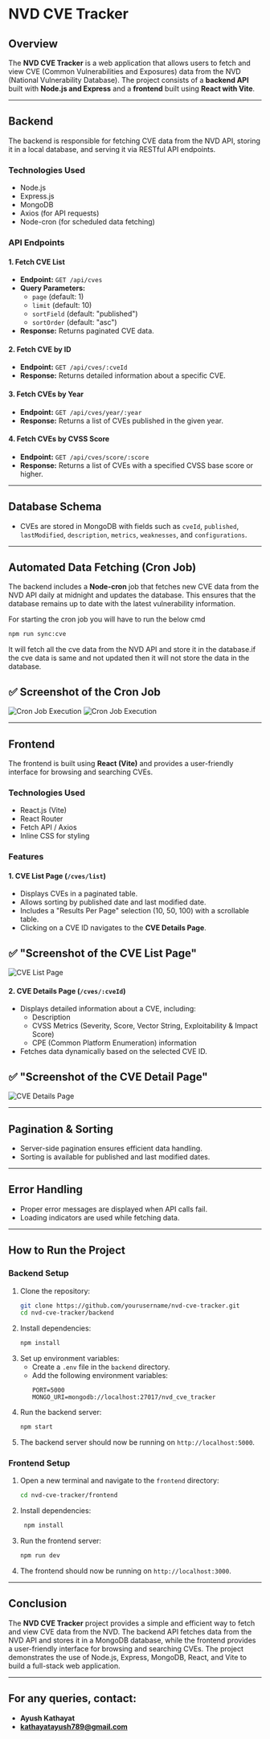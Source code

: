 # NVD CVE Tracker

## Overview

The **NVD CVE Tracker** is a web application that allows users to fetch and view CVE (Common Vulnerabilities and Exposures) data from the NVD (National Vulnerability Database). The project consists of a **backend API** built with **Node.js and Express** and a **frontend** built using **React with Vite**.

---

## Backend

The backend is responsible for fetching CVE data from the NVD API, storing it in a local database, and serving it via RESTful API endpoints.

### Technologies Used

- Node.js
- Express.js
- MongoDB
- Axios (for API requests)
- Node-cron (for scheduled data fetching)

### API Endpoints

#### 1. **Fetch CVE List**

- **Endpoint:** `GET /api/cves`
- **Query Parameters:**
  - `page` (default: 1)
  - `limit` (default: 10)
  - `sortField` (default: "published")
  - `sortOrder` (default: "asc")
- **Response:** Returns paginated CVE data.

#### 2. **Fetch CVE by ID**

- **Endpoint:** `GET /api/cves/:cveId`
- **Response:** Returns detailed information about a specific CVE.

#### 3. **Fetch CVEs by Year**

- **Endpoint:** `GET /api/cves/year/:year`
- **Response:** Returns a list of CVEs published in the given year.

#### 4. **Fetch CVEs by CVSS Score**

- **Endpoint:** `GET /api/cves/score/:score`
- **Response:** Returns a list of CVEs with a specified CVSS base score or higher.

---

## Database Schema

- CVEs are stored in MongoDB with fields such as `cveId`, `published`, `lastModified`, `description`, `metrics`, `weaknesses`, and `configurations`.

---

## Automated Data Fetching (Cron Job)

The backend includes a **Node-cron** job that fetches new CVE data from the NVD API daily at midnight and updates the database. This ensures that the database remains up to date with the latest vulnerability information.

For starting the cron job you will have to run the below cmd 
```sh
npm run sync:cve
```

It will fetch all the cve data from the NVD API and store it in the database.if the cve data is same and not updated then it will not store the data in the database.


## ✅ Screenshot of the Cron Job

![Cron Job Execution](https://i.postimg.cc/rsY5vHJZ/securein-3.jpg)
![Cron Job Execution](https://i.postimg.cc/3rLj4yTj/securein-4.jpg)

---

## Frontend

The frontend is built using **React (Vite)** and provides a user-friendly interface for browsing and searching CVEs.

### Technologies Used

- React.js (Vite)
- React Router
- Fetch API / Axios
- Inline CSS for styling

### Features

#### 1. **CVE List Page (`/cves/list`)**

- Displays CVEs in a paginated table.
- Allows sorting by published date and last modified date.
- Includes a "Results Per Page" selection (10, 50, 100) with a scrollable table.
- Clicking on a CVE ID navigates to the **CVE Details Page**.

## ✅ "Screenshot of the CVE List Page"
![CVE List Page](https://i.postimg.cc/fRPbnNYh/securein-1.png)

#### 2. **CVE Details Page (`/cves/:cveId`)**

- Displays detailed information about a CVE, including:
  - Description
  - CVSS Metrics (Severity, Score, Vector String, Exploitability & Impact Score)
  - CPE (Common Platform Enumeration) information
- Fetches data dynamically based on the selected CVE ID.

## ✅ "Screenshot of the CVE Detail Page"
![CVE Details Page](https://i.postimg.cc/GtbLJhnv/securein-2.png)

---

## Pagination & Sorting

- Server-side pagination ensures efficient data handling.
- Sorting is available for published and last modified dates.

---

## Error Handling

- Proper error messages are displayed when API calls fail.
- Loading indicators are used while fetching data.

---

## How to Run the Project

### Backend Setup

1. Clone the repository:
   ```sh
   git clone https://github.com/yourusername/nvd-cve-tracker.git
   cd nvd-cve-tracker/backend
    ```
2. Install dependencies:
   ```sh
   npm install
   ```
3. Set up environment variables:
    - Create a `.env` file in the `backend` directory.
    - Add the following environment variables:
      ```env
      PORT=5000
      MONGO_URI=mongodb://localhost:27017/nvd_cve_tracker
      ```
4. Run the backend server:
    ```sh
    npm start
    ```
5. The backend server should now be running on `http://localhost:5000`.

### Frontend Setup

1. Open a new terminal and navigate to the `frontend` directory:
   ```sh
   cd nvd-cve-tracker/frontend
   ```
2. Install dependencies:
   ```sh
    npm install
    ```
3. Run the frontend server:
    ```sh
    npm run dev
    ```
4. The frontend should now be running on `http://localhost:3000`.

---

## Conclusion

The **NVD CVE Tracker** project provides a simple and efficient way to fetch and view CVE data from the NVD. The backend API fetches data from the NVD API and stores it in a MongoDB database, while the frontend provides a user-friendly interface for browsing and searching CVEs. The project demonstrates the use of Node.js, Express, MongoDB, React, and Vite to build a full-stack web application.

---

## For any queries, contact:

- **Ayush Kathayat**
- **kathayatayush789@gmail.com**